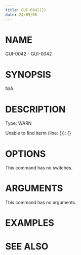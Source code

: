 ```yaml
---
title: GUI-0042(2)
date: 24/09/08
---
```


# NAME

GUI-0042 - GUI-0042

# SYNOPSIS

N/A.

# DESCRIPTION

Type: WARN

Unable to find iterm (line: {}): {}

# OPTIONS

This command has no switches.

# ARGUMENTS

This command has no arguments.

# EXAMPLES

# SEE ALSO
